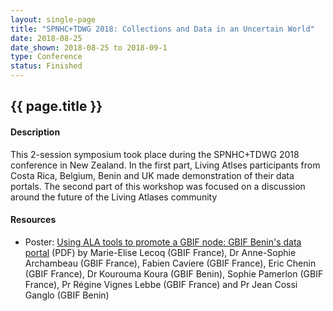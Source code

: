 ```yaml
--- 
layout: single-page
title: "SPNHC+TDWG 2018: Collections and Data in an Uncertain World"
date: 2018-08-25
date_shown: 2018-08-25 to 2018-09-1
type: Conference
status: Finished
---
```


## {{ page.title }}

#### Description 

This 2-session symposium took place during the SPNHC+TDWG 2018 conference in New Zealand. In the first part, Living Atlses participants from Costa Rica, Belgium, Benin and UK made demonstration of their data portals. The second part of this workshop was focused on a discussion around the future of the Living Atlases community


#### Resources 

- Poster: [Using ALA tools to promote a GBIF node: GBIF Benin's data portal](../assets/presentation/tdwg-2018/poster_gbif_tdwg_2018.pdf) (PDF) by Marie-Elise Lecoq (GBIF France), Dr Anne-Sophie Archambeau (GBIF France), Fabien Caviere (GBIF France), Eric Chenin (GBIF France), Dr Kourouma Koura (GBIF Benin), Sophie Pamerlon (GBIF France), Pr Régine Vignes Lebbe (GBIF France) and Pr Jean Cossi Ganglo (GBIF Benin)